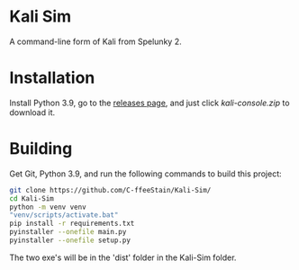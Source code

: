 # Kali Sim
 A command-line form of Kali from Spelunky 2.

# Installation
Install Python 3.9, go to the [releases page](https://github.com/C-ffeeStain/Kali-Sim/releases/latest), and just click *kali-console.zip* to download it.


# Building
Get Git, Python 3.9, and run the following commands to build this project:

```bash
git clone https://github.com/C-ffeeStain/Kali-Sim/
cd Kali-Sim
python -m venv venv
"venv/scripts/activate.bat"
pip install -r requirements.txt
pyinstaller --onefile main.py
pyinstaller --onefile setup.py
```
The two exe's will be in the 'dist' folder in the Kali-Sim folder.

